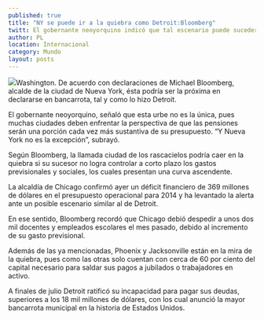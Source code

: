 ```yaml
---
published: true
title: "NY se puede ir a la quiebra como Detroit:Bloomberg"
twitt: El gobernante neoyorquino indicó que tal escenario puede suceder si su sucesor no contempla alza en costos de pensiones y atención sanitaria.
author: PL
location: Internacional
category: Mundo
layout: posts
---
```


![](http://i.imgur.com/3ibvvpim.jpg)Washington. De acuerdo con declaraciones de Michael Bloomberg, alcalde de la ciudad de Nueva York, ésta podría ser la próxima en declararse en bancarrota, tal y como lo hizo Detroit.

El gobernante neoyorquino, señaló que esta urbe no es la única, pues muchas ciudades deben enfrentar la perspectiva de que las pensiones serán una porción cada vez más sustantiva de su presupuesto. “Y Nueva York no es la excepción”, subrayó.

Según Bloomberg, la llamada ciudad de los rascacielos podría caer en la quiebra si su sucesor no logra controlar a corto plazo los gastos previsionales y sociales, los cuales presentan una curva ascendente.

La alcaldía de Chicago confirmó ayer un déficit financiero de 369 millones de dólares en el presupuesto operacional para 2014 y ha levantado la alerta ante un posible escenario similar al de Detroit.

En ese sentido, Bloomberg recordó que Chicago debió despedir a unos dos mil docentes y empleados escolares el mes pasado, debido al incremento de su gasto previsional.

Además de las ya mencionadas, Phoenix y Jacksonville están en la mira de la quiebra, pues como las otras solo cuentan con cerca de 60 por ciento del capital necesario para saldar sus pagos a jubilados o trabajadores en activo.

A finales de julio Detroit ratificó su incapacidad para pagar sus deudas, superiores a los 18 mil millones de dólares, con los cual anunció la mayor bancarrota municipal en la historia de Estados Unidos.
